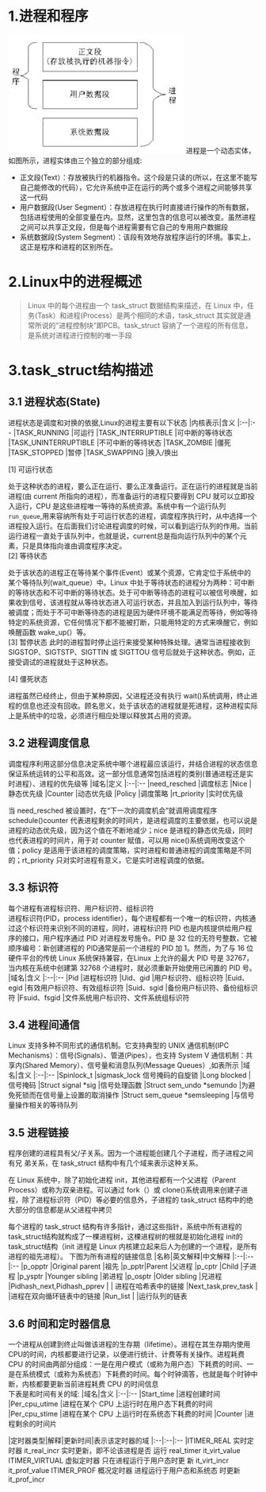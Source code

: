 # 1.进程和程序
![程序和进程](./images/1.png)
进程是一个动态实体，如图所示，进程实体由三个独立的部分组成:
* 正文段(Text）：存放被执行的机器指令。这个段是只读的(所以，在这里不能写自己能修改的代码），它允许系统中正在运行的两个或多个进程之间能够共享这一代码
* 用户数据段(User Segment）：存放进程在执行时直接进行操作的所有数据，包括进程使用的全部变量在内。显然，这里包含的信息可以被改变。虽然进程之间可以共享正文段，但是每个进程需要有它自己的专用用户数据段
* 系统数据段(System Segment）：该段有效地存放程序运行的环境。事实上，这正是程序和进程的区别所在。
# 2.Linux中的进程概述
> Linux 中的每个进程由一个 task_struct 数据结构来描述，在 Linux 中，任务(Task）和进程(Process）是两个相同的术语，task_struct 其实就是通常所说的“进程控制块”即PCB。task_struct 容纳了一个进程的所有信息，是系统对进程进行控制的唯一手段
# 3.task_struct结构描述
## 3.1 进程状态(State)
进程状态是调度和对换的依据,Linux的进程主要有以下状态
|内核表示|含义
|:--|:--
|TASK_RUNNING |可运行 
|TASK_INTERRUPTIBLE |可中断的等待状态 
|TASK_UNINTERRUPTIBLE |不可中断的等待状态
|TASK_ZOMBIE |僵死 
|TASK_STOPPED |暂停 
|TASK_SWAPPING |换入/换出

[1] 可运行状态  

处于这种状态的进程，要么正在运行、要么正准备运行。正在运行的进程就是当前进程(由 current 所指向的进程），而准备运行的进程只要得到 CPU 就可以立即投入运行，CPU 是这些进程唯一等待的系统资源。系统中有一个运行队列`run_queue`,用来容纳所有处于可运行状态的进程，调度程序执行时，从中选择一个进程投入运行。在后面我们讨论进程调度的时候，可以看到运行队列的作用。当前运行进程一直处于该队列中，也就是说，current总是指向运行队列中的某个元素，只是具体指向谁由调度程序决定。   
[2] 等待状态  

处于该状态的进程正在等待某个事件(Event）或某个资源，它肯定位于系统中的某个等待队列(wait_queue）中。Linux 中处于等待状态的进程分为两种：可中断的等待状态和不可中断的等待状态。处于可中断等待态的进程可以被信号唤醒，如果收到信号，该进程就从等待状态进入可运行状态，并且加入到运行队列中，等待被调度；而处于不可中断等待态的进程是因为硬件环境不能满足而等待，例如等待特定的系统资源，它任何情况下都不能被打断，只能用特定的方式来唤醒它，例如唤醒函数 wake_up(）等。   
[3] 暂停状态
此时的进程暂时停止运行来接受某种特殊处理。通常当进程接收到 SIGSTOP、SIGTSTP、SIGTTIN 或 SIGTTOU 信号后就处于这种状态。例如，正接受调试的进程就处于这种状态。 

[4] 僵死状态  

进程虽然已经终止，但由于某种原因，父进程还没有执行 wait()系统调用，终止进程的信息也还没有回收。顾名思义，处于该状态的进程就是死进程，这种进程实际上是系统中的垃圾，必须进行相应处理以释放其占用的资源。
## 3.2 进程调度信息
调度程序利用这部分信息决定系统中哪个进程最应该运行，并结合进程的状态信息保证系统运转的公平和高效。这一部分信息通常包括进程的类别(普通进程还是实时进程）、进程的优先级等
|域名|定义
|:--|:--
|need_resched |调度标志 
|Nice |静态优先级 
|Counter |动态优先级 
|Policy |调度策略 
|rt_priority |实时优先级 

当 need_resched 被设置时，在“下一次的调度机会”就调用调度程序 schedule()counter 代表进程剩余的时间片，是进程调度的主要依据，也可以说是进程的动态优先级，因为这个值在不断地减少；nice 是进程的静态优先级，同时也代表进程的时间片，用于对 counter 赋值，可以用 nice()系统调用改变这个值；policy
是适用于该进程的调度策略，实时进程和普通进程的调度策略是不同的；rt_priority 只对实时进程有意义，它是实时进程调度的依据。
## 3.3 标识符
每个进程有进程标识符、用户标识符、组标识符    
进程标识符(PID，process identifier），每个进程都有一个唯一的标识符，内核通过这个标识符来识别不同的进程，同时，进程标识符 PID 也是内核提供给用户程序的接口，用户程序通过 PID 对进程发号施令。PID 是 32 位的无符号整数，它被顺序编号：新创建进程的 PID通常是前一个进程的 PID 加 1。然而，为了与 16 位硬件平台的传统 Linux 系统保持兼容，在Linux 上允许的最大 PID 号是 32767，当内核在系统中创建第 32768 个进程时，就必须重新开始使用已闲置的 PID 号。 
|域名|含义
|:--|:--
|Pid |进程标识符 
|Uid、gid |用户标识符、组标识符 
|Euid、egid |有效用户标识符、有效组标识符 
|Suid、sgid |备份用户标识符、备份组标识符 
|Fsuid、fsgid |文件系统用户标识符、文件系统组标识符 
## 3.4 进程间通信
Linux 支持多种不同形式的通信机制。它支持典型的 UNIX 通信机制(IPC Mechanisms）：信号(Signals）、管道(Pipes），也支持 System V 通信机制：共享内(Shared Memory）、信号量和消息队列(Message Queues）,如表所示
|域名|含义
|:--|:--
|Spinlock_t |sigmask_lock 信号掩码的自旋锁 
|Long blocked |信号掩码 
|Struct signal *sig |信号处理函数 
|Struct sem_undo *semundo |为避免死锁而在信号量上设置的取消操作 
|Struct sem_queue *semsleeping |与信号量操作相关的等待队列
## 3.5 进程链接
程序创建的进程具有父/子关系。因为一个进程能创建几个子进程，而子进程之间有兄
弟关系，在 task_struct 结构中有几个域来表示这种关系。    

在 Linux 系统中，除了初始化进程 init，其他进程都有一个父进程（Parent Process）或称为双亲进程。可以通过 fork（）或 clone()系统调用来创建子进程，除了进程标识符（PID）等必要的信息外，子进程的 task_struct 结构中的绝大部分的信息都是从父进程中拷贝

每个进程的 task_struct 结构有许多指针，通过这些指针，系统中所有进程的
task_struct结构就构成了一棵进程树，这棵进程树的根就是初始化进程 init的 task_struct结构（init 进程是 Linux 内核建立起来后人为创建的一个进程，是所有进程的祖先进程）。
下图为所有进程的链接信息
|名称|英文解释|中文解释
|:--|:--|:--
|p_opptr |Original parent |祖先 
|p_pptr|Parent |父进程 
|p_cptr |Child |子进程 
|p_ysptr |Younger sibling |弟进程 
|p_osptr |Older sibling |兄进程 
|Pidhash_next,Pidhash_pprev | | 进程在哈希表中的链接 
|Next_task,prev_task | |进程在双向循环链表中的链接 
|Run_list | |运行队列的链表 
## 3.6 时间和定时器信息
一个进程从创建到终止叫做该进程的生存期（lifetime）。进程在其生存期内使用 CPU的时间，内核都要进行记录，以便进行统计、计费等有关操作。进程耗费 CPU 的时间由两部分组成：一是在用户模式（或称为用户态）下耗费的时间、一是在系统模式（或称为系统态）下耗费的时间。每个时钟滴答，也就是每个时钟中断，内核都要更新当前进程耗费 CPU 的时间信息  
下表是和时间有关的域:
|域名|含义
|:--|:--
|Start_time |进程创建时间 
|Per_cpu_utime |进程在某个 CPU 上运行时在用户态下耗费的时间 
|Per_cpu_stime |进程在某个 CPU 上运行时在系统态下耗费的时间 
|Counter |进程剩余的时间片

|定时器类型|解释|更新时间|表示该定时器的域
|:--|:--|:--
|ITIMER_REAL 实时定时器 it_real_incr 实时更新，即不论该进程是否
运行 
real_timer 
it_virt_value 
ITIMER_VIRTUAL 虚拟定时器 只在进程运行于用户态时更
新 it_virt_incr 
it_prof_value ITIMER_PROF 概况定时器 进程运行于用户态和系统态
时更新 it_prof_incr 